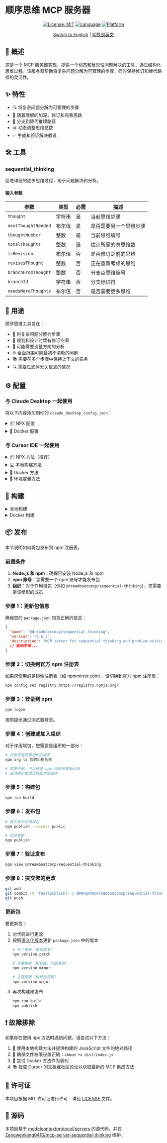 # 顺序思维 MCP 服务器

<div align="center">

[![License: MIT](https://img.shields.io/badge/许可证-MIT-yellow.svg)](LICENSE)
[![Language](https://img.shields.io/badge/开发语言-TypeScript-blue.svg)](https://www.typescriptlang.org/)
[![Platform](https://img.shields.io/badge/运行环境-Node.js-green.svg)](https://nodejs.org/)

[Switch to English](README.md) | [切换到英文](README.md)

</div>

## 📖 概述

这是一个 MCP 服务器实现，提供一个动态和反思性问题解决的工具，通过结构化思维过程。该服务器帮助将复杂问题分解为可管理的步骤，同时保持修订和替代路径的灵活性。

## ✨ 特性

- 🔍 将复杂问题分解为可管理的步骤
- 🔄 随着理解的加深，修订和完善思路
- 🌲 分支到替代推理路径
- 📊 动态调整思维总数
- ✅ 生成和验证解决假设

## 🛠 工具

### sequential_thinking

促进详细的逐步思维过程，用于问题解决和分析。

#### 输入参数

| 参数 | 类型 | 必需 | 描述 |
|-----------|------|----------|-------------|
| `thought` | 字符串 | 是 | 当前思维步骤 |
| `nextThoughtNeeded` | 布尔值 | 是 | 是否需要另一个思维步骤 |
| `thoughtNumber` | 整数 | 是 | 当前思维编号 |
| `totalThoughts` | 整数 | 是 | 估计所需的总思维数 |
| `isRevision` | 布尔值 | 否 | 是否修订之前的思维 |
| `revisesThought` | 整数 | 否 | 正在重新考虑的思维 |
| `branchFromThought` | 整数 | 否 | 分支点思维编号 |
| `branchId` | 字符串 | 否 | 分支标识符 |
| `needsMoreThoughts` | 布尔值 | 否 | 是否需要更多思维 |

## 🎯 用途

顺序思维工具旨在：

- 📝 将复杂问题分解为步骤
- 🎨 规划和设计时留有修订空间
- 🔄 可能需要调整方向的分析
- 🌐 全面范围可能最初不清晰的问题
- 📚 需要在多个步骤中保持上下文的任务
- 🔍 需要过滤掉无关信息的情况

## ⚙️ 配置

### 与 Claude Desktop 一起使用

将以下内容添加到你的 `claude_desktop_config.json`：

<details>
<summary>📦 NPX 配置</summary>

```json
{
  "mcpServers": {
    "sequential-thinking": {
      "command": "npx",
      "args": [
        "-y",
        "@dreamboatcmcp/sequential-thinking"
      ]
    }
  }
}
```
</details>

<details>
<summary>🐳 Docker 配置</summary>

```json
{
  "mcpServers": {
    "sequential-thinking": {
      "command": "docker",
      "args": [
        "run",
        "--rm",
        "-i",
        "dreamboatcmcp/sequential-thinking"
      ]
    }
  }
}
```
</details>

### 与 Cursor IDE 一起使用

<details>
<summary>📦 NPX 方法（推荐）</summary>

1. 安装包：
```bash
# 全局安装
npm install -g @dreamboatcmcp/sequential-thinking

# 或直接使用 NPX
npx -y @dreamboatcmcp/sequential-thinking
```

2. 在 Cursor 设置中配置（JSON）：
```json
{
  "mcpServers": {
    "sequential-thinking": {
      "command": "npx",
      "args": [
        "-y",
        "@dreamboatcmcp/sequential-thinking"
      ]
    }
  }
}
```
</details>

<details>
<summary>💻 本地构建方法</summary>

1. 首先在本地构建项目：
```bash
cd /path/to/sequential-thinking
npm install
npm run build
```

2. 在 Cursor 设置中配置（JSON）：
```json
{
  "mcpServers": {
    "sequential-thinking": {
      "command": "node",
      "args": [
        "/absolute/path/to/sequential-thinking/dist/index.js"
      ]
    }
  }
}
```
</details>

<details>
<summary>🐳 Docker 方法</summary>

1. 构建 Docker 镜像：
```bash
docker build -t dreamboatcmcp/sequential-thinking .
```

2. 在 Cursor 设置中配置（JSON）：
```json
{
  "mcpServers": {
    "sequential-thinking": {
      "command": "docker",
      "args": [
        "run",
        "--rm",
        "-i",
        "dreamboatcmcp/sequential-thinking"
      ]
    }
  }
}
```
</details>

<details>
<summary>🔧 环境变量方法</summary>

1. 创建启动脚本：
```bash
#!/bin/sh
export CURSOR_MCP_CONFIG=/path/to/your/mcp_config.json
open -a Cursor
```

2. 在 `mcp_config.json` 中添加配置：
```json
{
  "mcpServers": {
    "sequential-thinking": {
      "command": "node",
      "args": [
        "/absolute/path/to/sequential-thinking/dist/index.js"
      ]
    }
  }
}
```

3. 使脚本可执行：
```bash
chmod +x start_cursor_with_mcp.sh
```

> **注意**：MCP 集成主要在 Cursor IDE 的 Composer 功能中支持。
</details>

## 🚀 构建

<details>
<summary>本地构建</summary>

```bash
cd /path/to/sequential-thinking
npm install
npm run build
```
</details>

<details>
<summary>Docker 构建</summary>

```bash
# 构建 Docker 镜像
docker build -t dreamboatcmcp/sequential-thinking .

# 验证构建结果
docker images | grep sequential-thinking
```
</details>

## 📦 发布

本节说明如何将包发布到 npm 注册表。

### 前提条件

1. **Node.js 和 npm**：确保已安装 Node.js 和 npm
2. **npm 账号**：您需要一个 npm 账号才能发布包
3. **组织**：对于作用域包（例如 `@dreamboatcmcp/sequential-thinking`），您需要是该组织的成员

### 步骤 1：更新包信息

确保您的 `package.json` 包含正确的信息：

```json
{
  "name": "@dreamboatcmcp/sequential-thinking",
  "version": "0.6.2",
  "description": "MCP server for sequential thinking and problem solving",
  // 其他字段...
}
```

### 步骤 2：切换到官方 npm 注册表

如果您使用的是镜像注册表（如 npmmirror.com），请切换到官方 npm 注册表：

```bash
npm config set registry https://registry.npmjs.org/
```

### 步骤 3：登录到 npm

```bash
npm login
```

按照提示通过浏览器登录。

### 步骤 4：创建或加入组织

对于作用域包，您需要是组织的一部分：

```bash
# 检查您是否是组织的成员
npm org ls 您的组织名称

# 如果不是，可以通过 npm 网站创建新组织
# 或请组织管理员将您添加进来
```

### 步骤 5：构建包

```bash
npm run build
```

### 步骤 6：发布包

```bash
# 首次发布作用域包
npm publish --access public

# 后续更新
npm publish
```

### 步骤 7：验证发布

```bash
npm view @dreamboatcmcp/sequential-thinking
```

### 步骤 8：提交您的更改

```bash
git add .
git commit -m "feat(publish): 🚀 发布npm包@dreamboatcmcp/sequential-thinking"
git push
```

### 更新包

要更新包：

1. 对代码进行更改
2. 按照[语义化版本](https://semver.org/)更新 `package.json` 中的版本
   ```bash
   # 补丁更新（错误修复）
   npm version patch
   
   # 次要更新（新功能，向后兼容）
   npm version minor
   
   # 主要更新（破坏性变更）
   npm version major
   ```
3. 再次构建和发布
   ```bash
   npm run build
   npm publish
   ```

## ❗ 故障排除

如果你在使用 npx 方法时遇到问题，请尝试以下方法：

1. 🔧 使用本地构建方法并提供构建的 JavaScript 文件的绝对路径
2. 📝 确保文件权限设置正确：`chmod +x dist/index.js`
3. 🐳 尝试 Docker 方法作为替代
4. 📚 检查 Cursor 的文档或社区论坛以获取最新的 MCP 集成方法

## 📄 许可证

本项目根据 MIT 许可证进行许可 - 详见 [LICENSE](LICENSE) 文件。

## 🔗 源码

本项目基于 [modelcontextprotocol/servers](https://github.com/modelcontextprotocol/servers) 的源代码，并在 [Zengwenliang0416/mcp-server-sequential-thinking](https://github.com/Zengwenliang0416/mcp-server-sequential-thinking) 维护。 